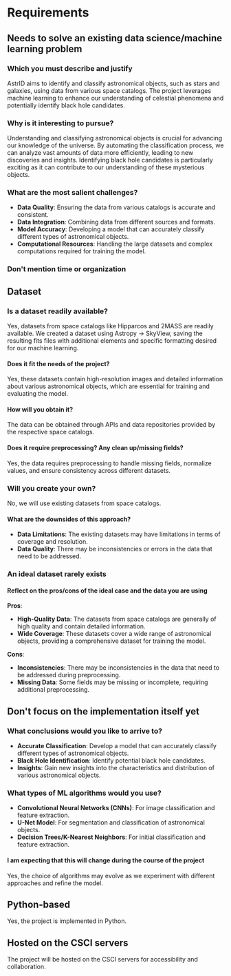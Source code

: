 # Requirements

## Needs to solve an existing data science/machine learning problem

### Which you must describe and justify
AstrID aims to identify and classify astronomical objects, such as stars and galaxies, using data from various space catalogs. The project leverages machine learning to enhance our understanding of celestial phenomena and potentially identify black hole candidates.

### Why is it interesting to pursue?
Understanding and classifying astronomical objects is crucial for advancing our knowledge of the universe. By automating the classification process, we can analyze vast amounts of data more efficiently, leading to new discoveries and insights. Identifying black hole candidates is particularly exciting as it can contribute to our understanding of these mysterious objects.

### What are the most salient challenges?
- **Data Quality**: Ensuring the data from various catalogs is accurate and consistent.
- **Data Integration**: Combining data from different sources and formats.
- **Model Accuracy**: Developing a model that can accurately classify different types of astronomical objects.
- **Computational Resources**: Handling the large datasets and complex computations required for training the model.

### Don't mention time or organization

## Dataset

### Is a dataset readily available?
Yes, datasets from space catalogs like Hipparcos and 2MASS are readily available.
We created a dataset using Astropy -> SkyView, saving the resulting fits files with additional elements and specific formatting desired for our machine learning.

#### Does it fit the needs of the project?
Yes, these datasets contain high-resolution images and detailed information about various astronomical objects, which are essential for training and evaluating the model.

#### How will you obtain it?
The data can be obtained through APIs and data repositories provided by the respective space catalogs.

#### Does it require preprocessing? Any clean up/missing fields?
Yes, the data requires preprocessing to handle missing fields, normalize values, and ensure consistency across different datasets.

### Will you create your own?
No, we will use existing datasets from space catalogs.

#### What are the downsides of this approach?
- **Data Limitations**: The existing datasets may have limitations in terms of coverage and resolution.
- **Data Quality**: There may be inconsistencies or errors in the data that need to be addressed.

### An ideal dataset rarely exists
#### Reflect on the pros/cons of the ideal case and the data you are using
**Pros**:
- **High-Quality Data**: The datasets from space catalogs are generally of high quality and contain detailed information.
- **Wide Coverage**: These datasets cover a wide range of astronomical objects, providing a comprehensive dataset for training the model.

**Cons**:
- **Inconsistencies**: There may be inconsistencies in the data that need to be addressed during preprocessing.
- **Missing Data**: Some fields may be missing or incomplete, requiring additional preprocessing.

## Don't focus on the implementation itself yet

### What conclusions would you like to arrive to?
- **Accurate Classification**: Develop a model that can accurately classify different types of astronomical objects.
- **Black Hole Identification**: Identify potential black hole candidates.
- **Insights**: Gain new insights into the characteristics and distribution of various astronomical objects.

### What types of ML algorithms would you use?
- **Convolutional Neural Networks (CNNs)**: For image classification and feature extraction.
- **U-Net Model**: For segmentation and classification of astronomical objects.
- **Decision Trees/K-Nearest Neighbors**: For initial classification and feature extraction.

#### I am expecting that this will change during the course of the project
Yes, the choice of algorithms may evolve as we experiment with different approaches and refine the model.

## Python-based
Yes, the project is implemented in Python.

## Hosted on the CSCI servers
The project will be hosted on the CSCI servers for accessibility and collaboration.